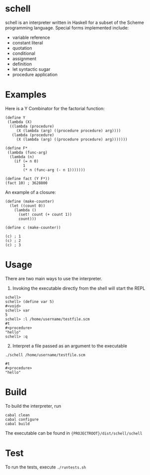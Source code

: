 schell
======

schell is an interpreter written in Haskell for a subset of the Scheme programming language. Special forms implemented include:

- variable reference
- constant literal
- quotation
- conditional
- assignment
- definition
- let syntactic sugar
- procedure application

Examples
========

Here is a Y Combinator for the factorial function:
```
(define Y
 (lambda (X)
  ((lambda (procedure)
     (X (lambda (arg) ((procedure procedure) arg))))
   (lambda (procedure)
     (X (lambda (arg) ((procedure procedure) arg)))))))

(define F*
 (lambda (func-arg)
  (lambda (n)
    (if (= n 0)
        1
        (* n (func-arg (- n 1)))))))
        
(define fact (Y F*))
(fact 10) ; 3628800
```

An example of a closure:
```
(define (make-counter)
  (let ((count 0))
    (lambda ()
      (set! count (+ count 1))
      count)))

(define c (make-counter))

(c) ; 1
(c) ; 2
(c) ; 3
```

Usage
=====

There are two main ways to use the interpreter. 

1) Invoking the executable directly from the shell will start the REPL

```
schell>
schell> (define var 5)
#<void>
schell> var
5
schell> :l /home/username/testfile.scm
#t
#<procedure>
"hello"
schell> :q
```

2) Interpret a file passed as an argument to the executable

``` 
./schell /home/username/testfile.scm
```
```
#t
#<procedure>
"hello"
```

Build
=====

To build the interpreter, run

```
cabal clean
cabal configure
cabal build
```

The executable can be found in ```{PROJECTROOT}/dist/schell/schell```

Test
====

To run the tests, execute ```./runtests.sh```

